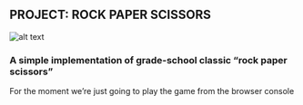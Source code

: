 ## PROJECT: ROCK PAPER SCISSORS
![alt text](https://upload.wikimedia.org/wikipedia/commons/6/67/Rock-paper-scissors.svg)

### A simple implementation of grade-school classic “rock paper scissors”


 For the moment we’re just going to play the game from the browser console

